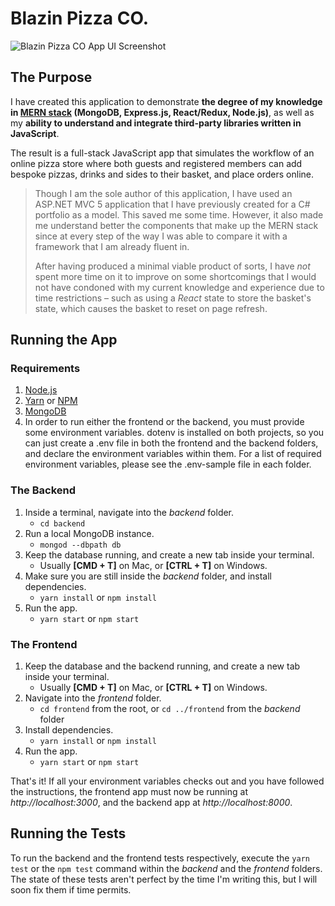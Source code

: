 # Blazin Pizza CO.
![Blazin Pizza CO App UI Screenshot](https://i.ibb.co/9Gw9tpK/Screenshot-2021-05-04-at-11-57-26.png)

## The Purpose
I have created this application to demonstrate **the degree of my knowledge in [MERN stack](https://www.mongodb.com/mern-stack) (MongoDB, Express.js, React/Redux, Node.js)**, as well as my **ability to understand and integrate third-party libraries written in JavaScript**. 

The result is a full-stack JavaScript app that simulates the workflow of an online pizza store where both guests and registered members can add bespoke pizzas, drinks and sides to their basket, and place orders online.

> Though I am the sole author of this application, I have used an ASP.NET MVC 5 application that I have previously created for a C# portfolio as a model. This saved me some time. However, it also made me understand better the components that make up the MERN stack since at every step of the way I was able to compare it with a framework that I am already fluent in. 
> 
> After having produced a minimal viable product of sorts, I have *not* spent more time on it to improve on some shortcomings that I would not have condoned with my current knowledge and experience due to time restrictions – such as using a *React* state to store the basket's state, which causes the basket to reset on page refresh.

## Running the App

### Requirements
1. [Node.js](https://nodejs.org/en/)
2. [Yarn](https://yarnpkg.com/getting-started/install) or [NPM](https://www.npmjs.com/get-npm)
3. [MongoDB](https://docs.mongodb.com/manual/installation/)
4. In order to run either the frontend or the backend, you must provide some environment variables. dotenv is installed on both projects, so you can just create a .env file in both the frontend and the backend folders, and declare the environment variables within them. For a list of required environment variables, please see the .env-sample file in each folder.

### The Backend
1. Inside a terminal, navigate into the *backend* folder. 
    - `cd backend`
2. Run a local MongoDB instance.
    - `mongod --dbpath db`
3. Keep the database running, and create a new tab inside your terminal.
    - Usually **[CMD + T]** on Mac, or **[CTRL + T]** on Windows.
4. Make sure you are still inside the *backend* folder, and install dependencies.
    - `yarn install` or `npm install`
5. Run the app.
    - `yarn start` or `npm start`

### The Frontend
1. Keep the database and the backend running, and create a new tab inside your terminal.
    - Usually **[CMD + T]** on Mac, or **[CTRL + T]** on Windows.
2. Navigate into the *frontend* folder.
    - `cd frontend` from the root, or `cd ../frontend` from the *backend* folder
3. Install dependencies.
    - `yarn install` or `npm install`
4. Run the app.
    - `yarn start` or `npm start`

That's it! If all your environment variables checks out and you have followed the instructions, the frontend app must now be running at *http://localhost:3000*, and the backend app at *http://localhost:8000*.

## Running the Tests
To run the backend and the frontend tests respectively, execute the `yarn test` or the `npm test` command within the *backend* and the *frontend* folders. The state of these tests aren't perfect by the time I'm writing this, but I will soon fix them if time permits.
